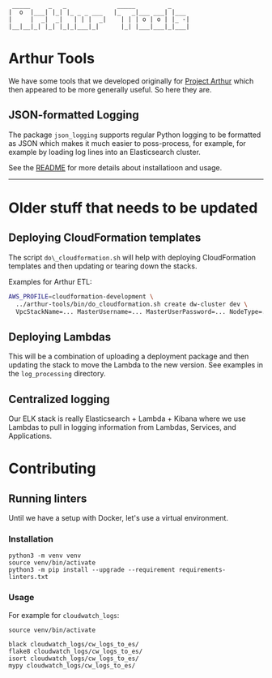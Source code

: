 ```plain-text
 _____     _   _              _____         _     
|  o  |___| |_| |_ _ _ ___   |_   _|___ ___| |___ 
|     |  _|  _|   | | |  _|    | | | o | o | |_ -|
|__|__|_| |_| |_|_|___|_|      |_| |___|___|_|___|
```

# Arthur Tools

We have some tools that we developed originally for [Project Arthur](https://github.com/harrystech/arthur-redshift-etl)
which then appeared to be more generally useful. So here they are.

## JSON-formatted Logging

The package `json_logging` supports regular Python logging to be formatted as JSON
which makes it much easier to poss-process, for example, for example by loading
log lines into an Elasticsearch cluster.

See the [README](./json_logging/README.md) for more details about installatioon and usage.

----

# Older stuff that needs to be updated

## Deploying CloudFormation templates

The script `do\_cloudformation.sh` will help with deploying CloudFormation templates and then updating or tearing down
the stacks.

Examples for Arthur ETL:
```bash
AWS_PROFILE=cloudformation-development \
  ../arthur-tools/bin/do_cloudformation.sh create dw-cluster dev \
  VpcStackName=... MasterUsername=... MasterUserPassword=... NodeType=... NumberOfNodes=... QueryConcurrency=...
```

## Deploying Lambdas

This will be a combination of uploading a deployment package and then updating the stack to move
the Lambda to the new version.  See examples in the `log_processing` directory.


## Centralized logging

Our ELK stack is really Elasticsearch + Lambda + Kibana where we use Lambdas to pull in logging information from
Lambdas, Services, and Applications.

# Contributing

## Running linters

Until we have a setup with Docker, let's use a virtual environment.

### Installation

```shell
python3 -m venv venv
source venv/bin/activate
python3 -m pip install --upgrade --requirement requirements-linters.txt
```

### Usage

For example for `cloudwatch_logs`:

```shell
source venv/bin/activate

black cloudwatch_logs/cw_logs_to_es/
flake8 cloudwatch_logs/cw_logs_to_es/
isort cloudwatch_logs/cw_logs_to_es/
mypy cloudwatch_logs/cw_logs_to_es/
```
